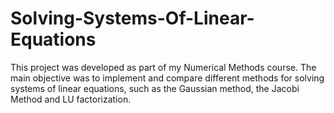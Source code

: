 # Solving-Systems-Of-Linear-Equations

This project was developed as part of my Numerical Methods course. The main objective was to implement and compare different methods for solving systems of linear equations, such as the Gaussian method, the Jacobi Method and LU factorization.